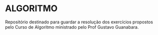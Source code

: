 # ALGORITMO
 Repositório destinado para guardar a resolução dos exercícios propostos pelo Curso de Algoritmo ministrado pelo Prof Gustavo Guanabara.
